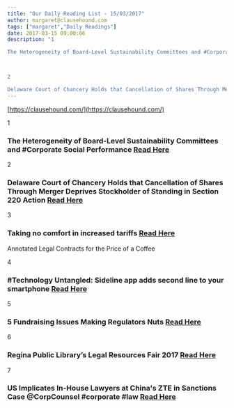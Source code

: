 ```yaml
---
title: "Our Daily Reading List - 15/03/2017"
author: margaret@clausehound.com
tags: ["margaret","Daily Readings"]
date: 2017-03-15 09:00:06
description: "1

The Heterogeneity of Board-Level Sustainability Committees and #Corporate Social Performance  Read Here



2

Delaware Court of Chancery Holds that Cancellation of Shares Through Merger Deprives S..."
---
```


[https://clausehound.com/](https://clausehound.com/)

1

### The Heterogeneity of Board-Level Sustainability Committees and #Corporate Social Performance  [Read Here](https://goo.gl/7VE2Cf)

2

### Delaware Court of Chancery Holds that Cancellation of Shares Through Merger Deprives Stockholder of Standing in Section 220 Action  [Read Here](https://goo.gl/BBj3FJ)

3

### Taking no comfort in increased tariffs  [Read Here](https://goo.gl/erGFKD)

Annotated Legal Contracts
for the Price of a Coffee

4

### #Technology Untangled: Sideline app adds second line to your smartphone [Read Here](https://goo.gl/yv8bNc)

5

### 5 Fundraising Issues Making Regulators Nuts [Read Here](https://goo.gl/wHR7Pz)

6

### Regina Public Library’s Legal Resources Fair 2017  [Read Here](https://lsslib.wordpress.com/2017/03/09/regina-public-librarys-legal-resources-fair-2017/)

7

### US Implicates In-House Lawyers at China's ZTE in Sanctions Case @CorpCounsel #corporate #law  [Read Here](https://goo.gl/99sFZn)
